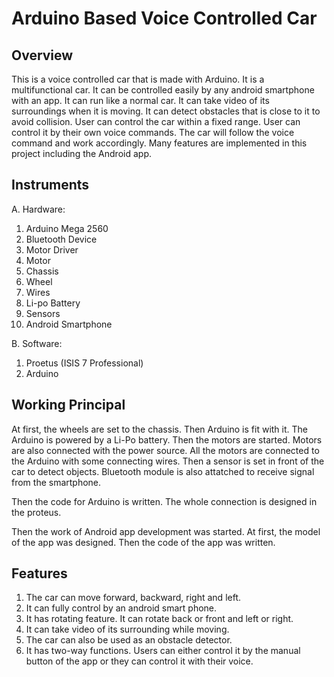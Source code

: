 # Arduino Based Voice Controlled Car

## Overview
This is a voice controlled car that is made with Arduino. It is a multifunctional car. It can be controlled easily by any android smartphone with an app. It can run like a normal car. It can take video of its surroundings when it is moving. It can detect obstacles that is close to it to avoid collision. User can control the car within a fixed range. User can control it by their own voice commands. The car will follow the voice command and work accordingly. Many features are implemented in this project including the Android app.

## Instruments
A. Hardware:
1. Arduino Mega 2560
2. Bluetooth Device
3. Motor Driver
4. Motor
5. Chassis 
6. Wheel
7. Wires
8. Li-po Battery
9. Sensors
10. Android Smartphone

B. Software:
1. Proetus (ISIS 7 Professional)
2. Arduino 

## Working Principal
At first, the wheels are set to the chassis. Then Arduino is fit with it. The Arduino is powered by a Li-Po battery. Then the motors are started. Motors are also connected with the power source. All the motors are connected to the Arduino with some connecting wires. Then a sensor is set in front of the car to detect objects. Bluetooth module is also attatched to receive signal from the smartphone. 

Then the code for Arduino is written. The whole connection is designed in the proteus.

Then the work of Android app development was started. At first, the model of the app was designed. Then the code of the app was written.

## Features
1. The car can move forward, backward, right and left.
2. It can fully control by an android smart phone.
3. It has rotating feature. It can rotate back or front and left or right.
4. It can take video of its surrounding while moving. 
5. The car can also be used as an obstacle detector.
6. It has two-way functions. Users can either control it by the manual button of the app or they can control it with their voice. 
